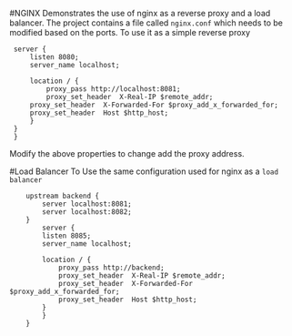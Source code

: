 #NGINX
   Demonstrates the use of nginx as a reverse proxy and a load balancer.
   The project contains a file called `nginx.conf` which needs to be modified based on the ports.
To use it as a simple reverse proxy   
   ```http {
    server {
        listen 8080;
        server_name localhost;

        location / {
            proxy_pass http://localhost:8081;
            proxy_set_header  X-Real-IP $remote_addr;
	    proxy_set_header  X-Forwarded-For $proxy_add_x_forwarded_for;
	    proxy_set_header  Host $http_host;
        }
    }
    }
```

Modify the above properties to change add the proxy address.

#Load Balancer
To Use the same configuration used for nginx as a `load balancer` 

```http {
	upstream backend {
		server localhost:8081;
		server localhost:8082;
	}
	    server {
		listen 8085;
		server_name localhost;

		location / {
		    proxy_pass http://backend;
		    proxy_set_header  X-Real-IP $remote_addr;
		    proxy_set_header  X-Forwarded-For $proxy_add_x_forwarded_for;
		    proxy_set_header  Host $http_host;
		}
	    }
	}
```

